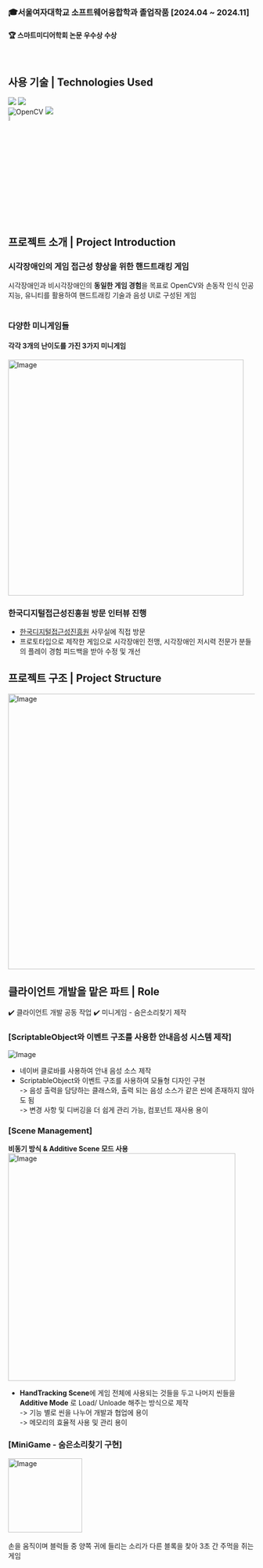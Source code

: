 ### 🎓서울여자대학교 소프트웨어융합학과 졸업작품 [2024.04 ~ 2024.11]  
#### 🏆 스마트미디어학회 논문 우수상 수상
<br>

## 사용 기술 | Technologies Used
![](https://img.shields.io/badge/unity-%23000000.svg?logo=unity&logoColor=white)
![](https://img.shields.io/badge/-C%23-000000?logo=Csharp&style=flat) <br>
![OpenCV](https://img.shields.io/badge/opencv-%23white.svg?logo=opencv&logoColor=white)
![](https://img.shields.io/badge/NaverClova-pink)  
<img width="5%" src="https://techstack-generator.vercel.app/github-icon.svg"/>
<br> </br>
## 프로젝트 소개 | Project Introduction

### 시각장애인의 게임 접근성 향상을 위한 핸드트래킹 게임

시각장애인과 비시각장애인의 **동일한 게임 경험**을 목표로
OpenCV와 손동작 인식 인공지능, 유니티를 활용하여 핸드트래킹 기술과 음성 UI로 구성된 게임
<br> </br>

### 다양한 미니게임들
#### 각각 3개의 난이도를 가진 3가지 미니게임
<img width="481" alt="Image" src="https://github.com/user-attachments/assets/2f3c149f-8e56-477e-ac91-8d15f658b130" />

### 한국디지털접근성진흥원 방문 인터뷰 진행
- [한국디지털접근성진흥원](http://www.kwacc.or.kr/) 사무실에 직접 방문
- 프로토타입으로 제작한 게임으로 시각장애인 전맹, 시각장애인 저시력 전문가 분들의 플레이 경험 피드백을 받아 수정 및 개선

## 프로젝트 구조 | Project Structure
<img width="562" alt="Image" src="https://github.com/user-attachments/assets/0d713050-5801-4de5-908f-83cad419a7fa" />

## 클라이언트 개발을 맡은 파트 | Role
✔️ 클라이언트 개발 공동 작업 ✔️ 미니게임 - 숨은소리찾기 제작

### [ScriptableObject와 이벤트 구조를 사용한 안내음성 시스템 제작]
![Image](https://github.com/user-attachments/assets/cc911981-c36f-4c50-9541-0100aa0baaa5)

- 네이버 클로바를 사용하여 안내 음성 소스 제작
- ScriptableObject와 이벤트 구조를 사용하여 모듈형 디자인 구현 <br> 
  -> 음성 출력을 담당하는 클래스와, 출력 되는 음성 소스가 같은 씬에 존재하지 않아도 됨  
  -> 변경 사항 및 디버깅을 더 쉽게 관리 가능, 컴포넌트 재사용 용이
  
### [Scene Management]
**비동기 방식 & Additive Scene 모드 사용**  
<img width="464" alt="Image" src="https://github.com/user-attachments/assets/aa7e009f-2429-424a-92c4-f78abfdf290e" />
- **HandTracking Scene**에 게임 전체에 사용되는 것들을 두고 나머지 씬들을 **Additive Mode** 로 Load/ Unloade 해주는 방식으로 제작  
  -> 기능 별로 씬을 나누어 개발과 협업에 용이  
  -> 메모리의 효율적 사용 및 관리 용이

### [MiniGame - 숨은소리찾기 구현]
<img width="151" alt="Image" src="https://github.com/user-attachments/assets/4b18272f-8c39-4f3e-8bae-ba89286d061d" /> <br>   
손을 움직이며 블럭들 중 양쪽 귀에 들리는 소리가 다른 블록을 찾아 3초 간 주먹을 쥐는 게임








